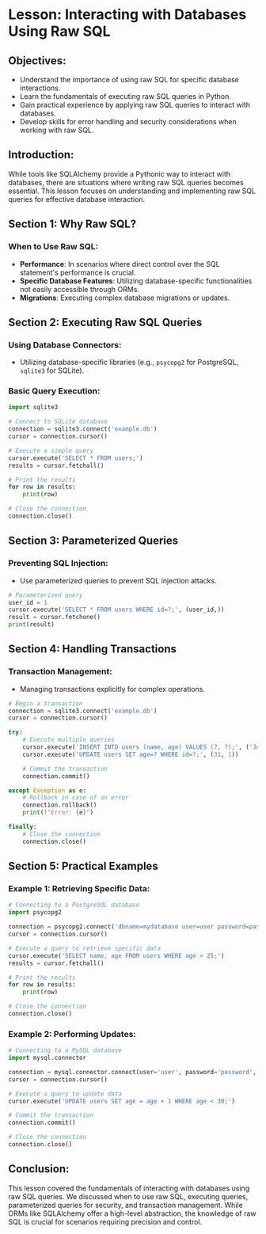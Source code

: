# Lesson: Interacting with Databases Using Raw SQL

## Objectives:

- Understand the importance of using raw SQL for specific database interactions.
- Learn the fundamentals of executing raw SQL queries in Python.
- Gain practical experience by applying raw SQL queries to interact with databases.
- Develop skills for error handling and security considerations when working with raw SQL.

## Introduction:

While tools like SQLAlchemy provide a Pythonic way to interact with databases, there are situations where writing raw SQL queries becomes essential. This lesson focuses on understanding and implementing raw SQL queries for effective database interaction.

## Section 1: Why Raw SQL?

### When to Use Raw SQL:

- **Performance**: In scenarios where direct control over the SQL statement's performance is crucial.
- **Specific Database Features**: Utilizing database-specific functionalities not easily accessible through ORMs.
- **Migrations**: Executing complex database migrations or updates.

## Section 2: Executing Raw SQL Queries

### Using Database Connectors:

- Utilizing database-specific libraries (e.g., `psycopg2` for PostgreSQL, `sqlite3` for SQLite).

### Basic Query Execution:

```python
import sqlite3

# Connect to SQLite database
connection = sqlite3.connect('example.db')
cursor = connection.cursor()

# Execute a simple query
cursor.execute('SELECT * FROM users;')
results = cursor.fetchall()

# Print the results
for row in results:
    print(row)

# Close the connection
connection.close()
```

## Section 3: Parameterized Queries

### Preventing SQL Injection:

- Use parameterized queries to prevent SQL injection attacks.

```python
# Parameterized query
user_id = 1
cursor.execute('SELECT * FROM users WHERE id=?;', (user_id,))
result = cursor.fetchone()
print(result)
```

## Section 4: Handling Transactions

### Transaction Management:

- Managing transactions explicitly for complex operations.

```python
# Begin a transaction
connection = sqlite3.connect('example.db')
cursor = connection.cursor()

try:
    # Execute multiple queries
    cursor.execute('INSERT INTO users (name, age) VALUES (?, ?);', ('John Doe', 30))
    cursor.execute('UPDATE users SET age=? WHERE id=?;', (31, 1))

    # Commit the transaction
    connection.commit()

except Exception as e:
    # Rollback in case of an error
    connection.rollback()
    print(f"Error: {e}")

finally:
    # Close the connection
    connection.close()
```

## Section 5: Practical Examples

### Example 1: Retrieving Specific Data:

```python
# Connecting to a PostgreSQL database
import psycopg2

connection = psycopg2.connect('dbname=mydatabase user=user password=password host=localhost port=5432')
cursor = connection.cursor()

# Execute a query to retrieve specific data
cursor.execute('SELECT name, age FROM users WHERE age > 25;')
results = cursor.fetchall()

# Print the results
for row in results:
    print(row)

# Close the connection
connection.close()
```

### Example 2: Performing Updates:

```python
# Connecting to a MySQL database
import mysql.connector

connection = mysql.connector.connect(user='user', password='password', host='localhost', database='mydatabase')
cursor = connection.cursor()

# Execute a query to update data
cursor.execute('UPDATE users SET age = age + 1 WHERE age < 30;')

# Commit the transaction
connection.commit()

# Close the connection
connection.close()
```

## Conclusion:

This lesson covered the fundamentals of interacting with databases using raw SQL queries. We discussed when to use raw SQL, executing queries, parameterized queries for security, and transaction management. While ORMs like SQLAlchemy offer a high-level abstraction, the knowledge of raw SQL is crucial for scenarios requiring precision and control.